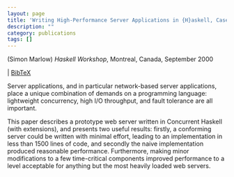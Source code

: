 ```yaml
---
layout: page
title: 'Writing High-Performance Server Applications in {H}askell, Case Study: A {H}askell Web Server'
description: ""
category: publications
tags: []
---
```

(Simon Marlow) *Haskell Workshop*, Montreal, Canada, September 2000

| <a href="webserver00.bib">BibTeX</a>

Server applications, and in particular network-based server
applications, place a unique combination of demands on a programming
language: lightweight concurrency, high I/O throughput, and fault
tolerance are all important.

This paper describes a prototype web server written in Concurrent
Haskell (with extensions), and presents two useful results: firstly, a
conforming server could be written with minimal effort, leading to an
implementation in less than 1500 lines of code, and secondly the naive
implementation produced reasonable performance.  Furthermore, making
minor modifications to a few time-critical components improved
performance to a level acceptable for anything but the most heavily
loaded web servers.
